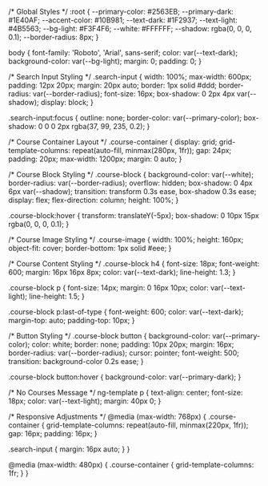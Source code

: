 /* Global Styles */
:root {
  --primary-color: #2563EB;
  --primary-dark: #1E40AF;
  --accent-color: #10B981;
  --text-dark: #1F2937;
  --text-light: #4B5563;
  --bg-light: #F3F4F6;
  --white: #FFFFFF;
  --shadow: rgba(0, 0, 0, 0.1);
  --border-radius: 8px;
}

body {
  font-family: 'Roboto', 'Arial', sans-serif;
  color: var(--text-dark);
  background-color: var(--bg-light);
  margin: 0;
  padding: 0;
}

/* Search Input Styling */
.search-input {
  width: 100%;
  max-width: 600px;
  padding: 12px 20px;
  margin: 20px auto;
  border: 1px solid #ddd;
  border-radius: var(--border-radius);
  font-size: 16px;
  box-shadow: 0 2px 4px var(--shadow);
  display: block;
}

.search-input:focus {
  outline: none;
  border-color: var(--primary-color);
  box-shadow: 0 0 0 2px rgba(37, 99, 235, 0.2);
}

/* Course Container Layout */
.course-container {
  display: grid;
  grid-template-columns: repeat(auto-fill, minmax(280px, 1fr));
  gap: 24px;
  padding: 20px;
  max-width: 1200px;
  margin: 0 auto;
}

/* Course Block Styling */
.course-block {
  background-color: var(--white);
  border-radius: var(--border-radius);
  overflow: hidden;
  box-shadow: 0 4px 6px var(--shadow);
  transition: transform 0.3s ease, box-shadow 0.3s ease;
  display: flex;
  flex-direction: column;
  height: 100%;
}

.course-block:hover {
  transform: translateY(-5px);
  box-shadow: 0 10px 15px rgba(0, 0, 0, 0.1);
}

/* Course Image Styling */
.course-image {
  width: 100%;
  height: 160px;
  object-fit: cover;
  border-bottom: 1px solid #eee;
}

/* Course Content Styling */
.course-block h4 {
  font-size: 18px;
  font-weight: 600;
  margin: 16px 16px 8px;
  color: var(--text-dark);
  line-height: 1.3;
}

.course-block p {
  font-size: 14px;
  margin: 0 16px 10px;
  color: var(--text-light);
  line-height: 1.5;
}

.course-block p:last-of-type {
  font-weight: 600;
  color: var(--text-dark);
  margin-top: auto;
  padding-top: 10px;
}

/* Button Styling */
.course-block button {
  background-color: var(--primary-color);
  color: white;
  border: none;
  padding: 10px 20px;
  margin: 16px;
  border-radius: var(--border-radius);
  cursor: pointer;
  font-weight: 500;
  transition: background-color 0.2s ease;
}

.course-block button:hover {
  background-color: var(--primary-dark);
}

/* No Courses Message */
ng-template p {
  text-align: center;
  font-size: 18px;
  color: var(--text-light);
  margin: 40px 0;
}

/* Responsive Adjustments */
@media (max-width: 768px) {
  .course-container {
    grid-template-columns: repeat(auto-fill, minmax(220px, 1fr));
    gap: 16px;
    padding: 16px;
  }
  
  .search-input {
    margin: 16px auto;
  }
}

@media (max-width: 480px) {
  .course-container {
    grid-template-columns: 1fr;
  }
}
